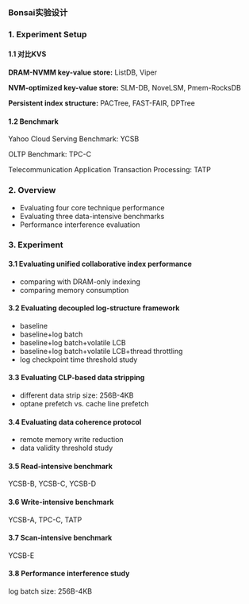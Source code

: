 ### Bonsai实验设计

### 1. Experiment Setup

#### 1.1 对比KVS

**DRAM-NVMM key-value store:** ListDB, Viper

**NVM-optimized key-value store:** SLM-DB, NoveLSM, Pmem-RocksDB

**Persistent index structure:** PACTree, FAST-FAIR, DPTree

#### 1.2 Benchmark

Yahoo Cloud Serving Benchmark: YCSB

OLTP Benchmark: TPC-C

Telecommunication Application Transaction Processing: TATP

### 2. Overview

+ Evaluating four core technique performance
+ Evaluating three data-intensive benchmarks
+ Performance interference evaluation

### 3. Experiment

#### 3.1 Evaluating unified collaborative index performance

+ comparing with DRAM-only indexing
+ comparing memory consumption

#### 3.2 Evaluating decoupled log-structure framework

+ baseline
+ baseline+log batch
+ baseline+log batch+volatile LCB
+ baseline+log batch+volatile LCB+thread throttling
+ log checkpoint time threshold study

#### 3.3 Evaluating CLP-based data stripping

+ different data strip size: 256B-4KB
+ optane prefetch vs. cache line prefetch

#### 3.4 Evaluating data coherence protocol

+ remote memory write reduction
+ data validity threshold study

#### 3.5 Read-intensive benchmark

YCSB-B, YCSB-C, YCSB-D

#### 3.6 Write-intensive benchmark

YCSB-A, TPC-C, TATP

#### 3.7 Scan-intensive benchmark

YCSB-E

#### 3.8 Performance interference study

log batch size: 256B-4KB





